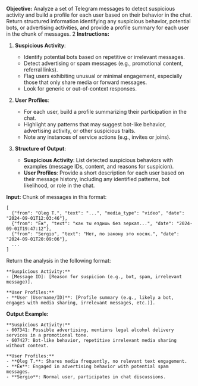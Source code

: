 **Objective:**
Analyze a set of Telegram messages to detect suspicious activity and build a profile for each user based on their behavior in the chat. Return structured information identifying any suspicious behavior, potential bots, or advertising activities, and provide a profile summary for each user in the chunk of messages.
2
**Instructions:**
1. **Suspicious Activity**:
    - Identify potential bots based on repetitive or irrelevant messages.
    - Detect advertising or spam messages (e.g., promotional content, referral links).
    - Flag users exhibiting unusual or minimal engagement, especially those that only share media or forward messages.
    - Look for generic or out-of-context responses.
    
2. **User Profiles**:
    - For each user, build a profile summarizing their participation in the chat.
    - Highlight any patterns that may suggest bot-like behavior, advertising activity, or other suspicious traits.
    - Note any instances of service actions (e.g., invites or joins).
    
3. **Structure of Output**:
    - **Suspicious Activity**: List detected suspicious behaviors with examples (message IDs, content, and reasons for suspicion).
    - **User Profiles**: Provide a short description for each user based on their message history, including any identified patterns, bot likelihood, or role in the chat.

**Input:**
Chunk of messages in this format:
```
[
  {"from": "Oleg T.", "text": "...", "media_type": "video", "date": "2024-09-01T12:03:46"},
  {"from": "Ёж", "text": "как ты ездишь без зеркал...", "date": "2024-09-01T19:47:12"},
  {"from": "Sergio", "text": "Нет, по закону это косяк.", "date": "2024-09-01T20:09:06"},
  ...
]
```

Return the analysis in the following format:
```
**Suspicious Activity:**
- [Message ID]: [Reason for suspicion (e.g., bot, spam, irrelevant message)].

**User Profiles:**
- **User (Username/ID)**: [Profile summary (e.g., likely a bot, engages with media sharing, irrelevant messages, etc.)].
```

**Output Example:**
```
**Suspicious Activity:**
- 607341: Possible advertising, mentions legal alcohol delivery services in a promotional tone.
- 607427: Bot-like behavior, repetitive irrelevant media sharing without context.

**User Profiles:**
- **Oleg T.**: Shares media frequently, no relevant text engagement.
- **Ёж**: Engaged in advertising behavior with potential spam messages.
- **Sergio**: Normal user, participates in chat discussions.
```
